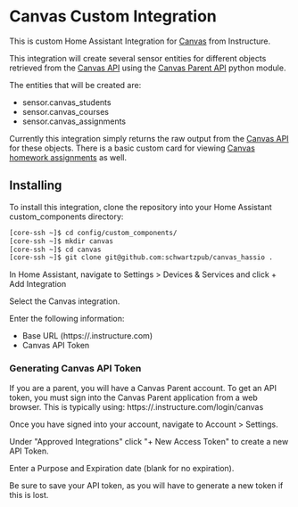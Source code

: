 # Canvas Custom Integration
This is custom Home Assistant Integration for [Canvas](https://canvas.instructure.com/) from Instructure.  

This integration will create several sensor entities for different objects retrieved from the [Canvas API](https://canvas.instructure.com/doc/api/) using the [Canvas Parent API](https://github.com/schwartzpub/canvas_parent_api) python module.

The entities that will be created are:
 - sensor.canvas_students
 - sensor.canvas_courses
 - sensor.canvas_assignments

Currently this integration simply returns the raw output from the [Canvas API]() for these objects.  There is a basic custom card for viewing [Canvas homework assignments](https://github.com/schwartzpub/homeassistant-cards) as well.

## Installing
To install this integration, clone the repository into your Home Assistant custom_components directory:

```bash
[core-ssh ~]$ cd config/custom_components/
[core-ssh ~]$ mkdir canvas
[core-ssh ~]$ cd canvas
[core-ssh ~]$ git clone git@github.com:schwartzpub/canvas_hassio .
```

In Home Assistant, navigate to Settings > Devices & Services and click + Add Integration

Select the Canvas integration.

Enter the following information:
 - Base URL (https://<yourdistrict>.instructure.com)
 - Canvas API Token 

 
### Generating Canvas API Token
If you are a parent, you will have a Canvas Parent account.  To get an API token, you must sign into the Canvas Parent application from a web browser.  This is typically using: https://<yourdistrict>.instructure.com/login/canvas

Once you have signed into your account, navigate to Account > Settings.

Under "Approved Integrations" click "+ New Access Token" to create a new API Token.

Enter a Purpose and Expiration date (blank for no expiration).

Be sure to save your API token, as you will have to generate a new token if this is lost.